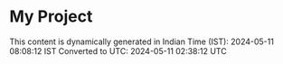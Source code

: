 # My Project

This content is dynamically generated in Indian Time (IST): 2024-05-11 08:08:12 IST
Converted to UTC: 2024-05-11 02:38:12 UTC
